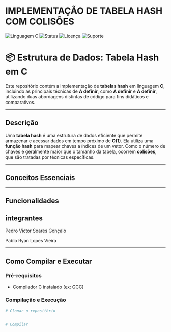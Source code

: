 # IMPLEMENTAÇÃO DE TABELA HASH COM COLISÕES

![Linguagem C](https://img.shields.io/badge/Linguagem-C-blue.svg?logo=c&logoColor=white)
![Status](https://img.shields.io/badge/Status-Em%20desenvolvimento-yellow)
![Licença](https://img.shields.io/badge/Licen%C3%A7a-MIT-green.svg)
![Suporte](https://img.shields.io/badge/Suporte-Windows%20%7C%20Linux-blue)


# 📦 Estrutura de Dados: Tabela Hash em C

Este repositório contém a implementação de **tabelas hash** em linguagem **C**, incluindo as principais técnicas de **A definir**, como **A definir** e **A definir**, utilizando duas abordagens distintas de código para fins didáticos e comparativos.

---

## Descrição

Uma **tabela hash** é uma estrutura de dados eficiente que permite armazenar e acessar dados em tempo próximo de **O(1)**. Ela utiliza uma **função hash** para mapear chaves a índices de um vetor. Como o número de chaves é geralmente maior que o tamanho da tabela, ocorrem **colisões**, que são tratadas por técnicas específicas.

---

## Conceitos Essenciais


---

## Funcionalidades

## integrantes

Pedro Victor Soares Gonçalo

Pablo Ryan Lopes Vieira


---

## Como Compilar e Executar

### Pré-requisitos

- Compilador C instalado (ex: GCC)

### Compilação e Execução

```bash
# Clonar o repositório


# Compilar

